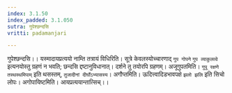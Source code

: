 ```yaml
---
index: 3.1.50
index_padded: 3.1.050
sutra: गुपेश्छन्दसि
vritti: padamanjari

---
```

गुपेश्छन्दसि।। यस्मादायप्रत्ययो नाम्ति तत्रायं विधिरिति। सूत्रे केवलस्योच्चारणाद् `गुप गोपने` `गुप व्याकुलत्वे` इत्यनयोस्तु ग्रहणं न भवति; छन्दसि द्दष्टानुविधानात्। दर्शने तु तयोरपि ग्रहणम्। अजूगुपतमिति। `गुपू रक्षणे` `तस्थस्थमिपाम्` इति थसस्तम्, `तुजादीनां दीर्घोऽभ्यासस्य`। अगौप्तमिति। ऊदित्त्वादिडभावपक्षे `झलो झलि` इति सिचो लोपः। अगोपायिष्टमिति। आयप्रत्ययान्तात्सिच्।।